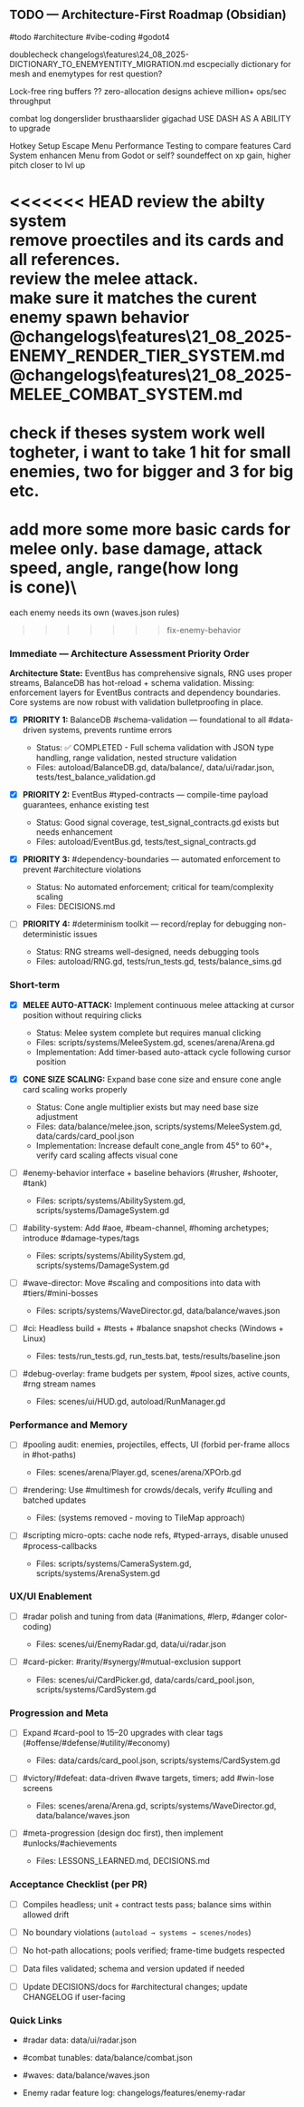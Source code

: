 ## TODO — Architecture-First Roadmap (Obsidian)

    

#todo #architecture #vibe-coding #godot4

doublecheck changelogs\features\24_08_2025-DICTIONARY_TO_ENEMYENTITY_MIGRATION.md
escpecially dictionary for mesh and enemytypes for rest question?


Lock-free ring buffers ?? zero-allocation
  designs achieve million+ ops/sec throughput


combat log
dongerslider
brusthaarslider
gigachad
USE DASH AS A ABILITY to upgrade


Hotkey Setup
Escape Menu
Performance Testing to compare features
Card System enhancen
Menu from Godot or self?
soundeffect on xp gain, higher pitch closer to lvl up

<<<<<<< HEAD
review the abilty system\
  remove proectiles and its cards and all references.\
  review the melee attack.\
  make sure it matches  the curent enemy spawn behavior
  @changelogs\features\21_08_2025-ENEMY_RENDER_TIER_SYSTEM.md
  @changelogs\features\21_08_2025-MELEE_COMBAT_SYSTEM.md \
  \
  check if theses system work well togheter, i want to take 1 hit for small enemies, two for
  bigger and 3 for big etc.\
  \
  add more some more basic cards for melee only. base damage, attack speed, angle, range(how long      
  is cone)\
=======
each enemy needs its own (waves.json rules)


>>>>>>> fix-enemy-behavior
### Immediate — Architecture Assessment Priority Order

**Architecture State:** EventBus has comprehensive signals, RNG uses proper streams, BalanceDB has hot-reload + schema validation. Missing: enforcement layers for EventBus contracts and dependency boundaries. Core systems are now robust with validation bulletproofing in place.

- [x] **PRIORITY 1:** BalanceDB #schema-validation — foundational to all #data-driven systems, prevents runtime errors
  
  - Status: ✅ COMPLETED - Full schema validation with JSON type handling, range validation, nested structure validation
  - Files: autoload/BalanceDB.gd, data/balance/, data/ui/radar.json, tests/test_balance_validation.gd

- [x] **PRIORITY 2:** EventBus #typed-contracts — compile-time payload guarantees, enhance existing test
  
  - Status: Good signal coverage, test_signal_contracts.gd exists but needs enhancement
  - Files: autoload/EventBus.gd, tests/test_signal_contracts.gd

- [x] **PRIORITY 3:** #dependency-boundaries — automated enforcement to prevent #architecture violations
  
  - Status: No automated enforcement; critical for team/complexity scaling  
  - Files: DECISIONS.md

- [ ] **PRIORITY 4:** #determinism toolkit — record/replay for debugging non-deterministic issues
  
  - Status: RNG streams well-designed, needs debugging tools
  - Files: autoload/RNG.gd, tests/run_tests.gd, tests/balance_sims.gd

  

### Short-term

- [x] **MELEE AUTO-ATTACK:** Implement continuous melee attacking at cursor position without requiring clicks

  - Status: Melee system complete but requires manual clicking
  - Files: scripts/systems/MeleeSystem.gd, scenes/arena/Arena.gd
  - Implementation: Add timer-based auto-attack cycle following cursor position

- [x] **CONE SIZE SCALING:** Expand base cone size and ensure cone angle card scaling works properly 

  - Status: Cone angle multiplier exists but may need base size adjustment
  - Files: data/balance/melee.json, scripts/systems/MeleeSystem.gd, data/cards/card_pool.json
  - Implementation: Increase default cone_angle from 45° to 60°+, verify card scaling affects visual cone

- [ ] #enemy-behavior interface + baseline behaviors (#rusher, #shooter, #tank)

  - Files: scripts/systems/AbilitySystem.gd, scripts/systems/DamageSystem.gd

- [ ] #ability-system: Add #aoe, #beam-channel, #homing archetypes; introduce #damage-types/tags

  - Files: scripts/systems/AbilitySystem.gd, scripts/systems/DamageSystem.gd

- [ ] #wave-director: Move #scaling and compositions into data with #tiers/#mini-bosses

  - Files: scripts/systems/WaveDirector.gd, data/balance/waves.json

- [ ] #ci: Headless build + #tests + #balance snapshot checks (Windows + Linux)

  - Files: tests/run_tests.gd, run_tests.bat, tests/results/baseline.json

- [ ] #debug-overlay: frame budgets per system, #pool sizes, active counts, #rng stream names

  - Files: scenes/ui/HUD.gd, autoload/RunManager.gd

  

### Performance and Memory

- [ ] #pooling audit: enemies, projectiles, effects, UI (forbid per-frame allocs in #hot-paths)

  - Files: scenes/arena/Player.gd, scenes/arena/XPOrb.gd

- [ ] #rendering: Use #multimesh for crowds/decals, verify #culling and batched updates

  - Files: (systems removed - moving to TileMap approach)

- [ ] #scripting micro-opts: cache node refs, #typed-arrays, disable unused #process-callbacks

  - Files: scripts/systems/CameraSystem.gd, scripts/systems/ArenaSystem.gd

  

### UX/UI Enablement

- [ ] #radar polish and tuning from data (#animations, #lerp, #danger color-coding)

  - Files: scenes/ui/EnemyRadar.gd, data/ui/radar.json

- [ ] #card-picker: #rarity/#synergy/#mutual-exclusion support

  - Files: scenes/ui/CardPicker.gd, data/cards/card_pool.json, scripts/systems/CardSystem.gd

  

### Progression and Meta

- [ ] Expand #card-pool to 15–20 upgrades with clear tags (#offense/#defense/#utility/#economy)

  - Files: data/cards/card_pool.json, scripts/systems/CardSystem.gd

- [ ] #victory/#defeat: data-driven #wave targets, timers; add #win-lose screens

  - Files: scenes/arena/Arena.gd, scripts/systems/WaveDirector.gd, data/balance/waves.json

- [ ] #meta-progression (design doc first), then implement #unlocks/#achievements

  - Files: LESSONS_LEARNED.md, DECISIONS.md

  

### Acceptance Checklist (per PR)

- [ ] Compiles headless; unit + contract tests pass; balance sims within allowed drift

- [ ] No boundary violations (`autoload → systems → scenes/nodes`)

- [ ] No hot-path allocations; pools verified; frame-time budgets respected

- [ ] Data files validated; schema and version updated if needed

- [ ] Update DECISIONS/docs for #architectural changes; update CHANGELOG if user-facing

  

### Quick Links

- #radar data: data/ui/radar.json

- #combat tunables: data/balance/combat.json

- #waves: data/balance/waves.json

- Enemy radar feature log: changelogs/features/enemy-radar